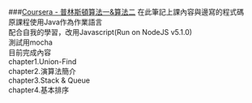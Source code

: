 ###[Coursera - 普林斯頓算法一&算法二](https://class.coursera.org/algs4partI-010/lecture)
在此筆記上課內容與邊寫的程式碼  
原課程使用Java作為作業語言  
配合自我的學習，改用Javascript(Run on NodeJS v5.1.0)  
測試用mocha  
目前完成內容  
chapter1.Union-Find  
chapter2.演算法簡介  
chapter3.Stack & Queue  
chapter4.基本排序
